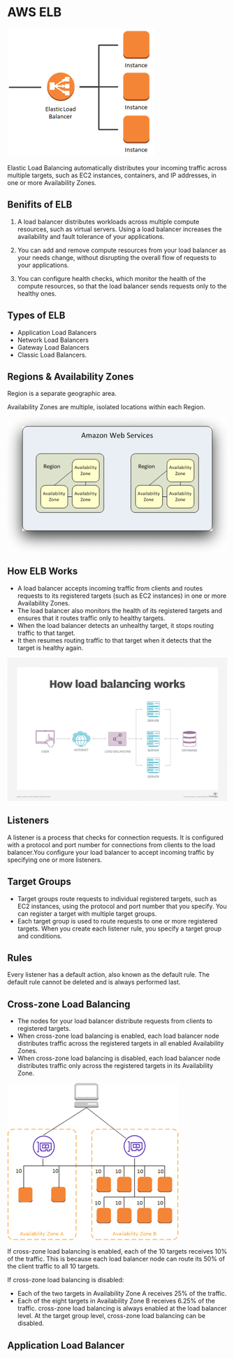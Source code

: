 # AWS ELB

<img src="https://github.com/Vennilavan12/zen-class-devops-documentation/blob/main/010%20-%20AWS/img/elb_instances_1.png">

Elastic Load Balancing automatically distributes your incoming traffic across multiple targets, such as EC2 instances, containers, and IP addresses, in one or more Availability Zones. 

## Benifits of ELB
1. A load balancer distributes workloads across multiple compute resources, such as virtual servers. Using a load balancer increases the availability and fault tolerance of your applications.
   
2. You can add and remove compute resources from your load balancer as your needs change, without disrupting the overall flow of requests to your applications.
   
3. You can configure health checks, which monitor the health of the compute resources, so that the load balancer sends requests only to the healthy ones. 

## Types of ELB
+ Application Load Balancers
+ Network Load Balancers
+ Gateway Load Balancers 
+ Classic Load Balancers. 

## Regions & Availability Zones
Region is a separate geographic area.

Availability Zones are multiple, isolated locations within each Region.

<img src="https://github.com/Vennilavan12/zen-class-devops-documentation/blob/main/010%20-%20AWS/img/reg%26avail.png">

## How ELB Works
+ A load balancer accepts incoming traffic from clients and routes requests to its registered targets (such as EC2 instances) in one or more Availability Zones.
+ The load balancer also monitors the health of its registered targets and ensures that it routes traffic only to healthy targets.
+ When the load balancer detects an unhealthy target, it stops routing traffic to that target.
+ It then resumes routing traffic to that target when it detects that the target is healthy again.

<img src="https://github.com/Vennilavan12/zen-class-devops-documentation/blob/main/010%20-%20AWS/img/networking-load_balancing.png">

## Listeners
A listener is a process that checks for connection requests. It is configured with a protocol and port number for       connections from clients to the load balancer.You configure your load balancer to accept incoming traffic by specifying one or more listeners.

## Target Groups
+ Target groups route requests to individual registered targets, such as EC2 instances, using the protocol and port number that you specify. You can register a target with multiple target groups. 
+ Each target group is used to route requests to one or more registered targets. When you create each listener rule, you specify a target group and conditions.

## Rules
Every listener has a default action, also known as the default rule. The default rule cannot be deleted and is always performed last.

## Cross-zone Load Balancing
+ The nodes for your load balancer distribute requests from clients to registered targets.
+ When cross-zone load balancing is enabled, each load balancer node distributes traffic across the registered targets in all enabled Availability Zones.
+ When cross-zone load balancing is disabled, each load balancer node distributes traffic only across the registered targets in its Availability Zone.
  
<img src="https://github.com/Vennilavan12/zen-class-devops-documentation/blob/main/010%20-%20AWS/img/cross_zone_load_balancing_enabled.png">

If cross-zone load balancing is enabled, each of the 10 targets receives 10% of the traffic. This is because each load balancer node can route its 50% of the client traffic to all 10 targets.

If cross-zone load balancing is disabled:
   + Each of the two targets in Availability Zone A receives 25% of the traffic.
   + Each of the eight targets in Availability Zone B receives 6.25% of the traffic.
cross-zone load balancing is always enabled at the load balancer level. At the target group level, cross-zone load balancing can be disabled.

## Application Load Balancer









































































